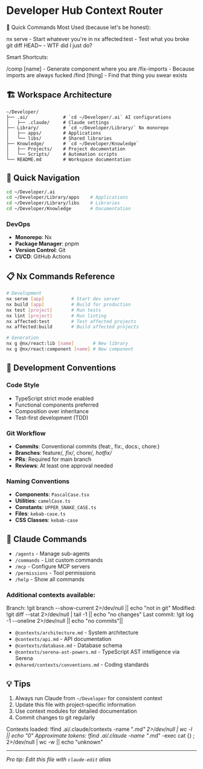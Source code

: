 # Developer Hub Context Router


🚀 Quick Commands
Most Used (because let's be honest):

nx serve - Start whatever you're in
nx affected:test - Test what you broke
git diff HEAD~ - WTF did I just do?

Smart Shortcuts:

/comp [name] - Generate component where you are
/fix-imports - Because imports are always fucked
/find [thing] - Find that thing you swear exists

## 🏗️ Workspace Architecture

```
~/Developer/
├── .ai/             # `cd ~/Developer/.ai` AI configurations
│   ├── .claude/     # Claude settings
├── Library/         # `cd ~/Developer/Library/` Nx monorepo
│   ├── apps/        # Applications
│   └── libs/        # Shared libraries
├── Knowledge/       # `cd ~/Developer/Knowledge`
│   ├── Projects/    # Project documentation
│   └── Scripts/     # Automation scripts
└── README.md        # Workspace documentation
```

## 🎯 Quick Navigation

```bash
cd ~/Developer/.ai
cd ~/Developer/Library/apps    # Applications
cd ~/Developer/Library/libs    # Libraries
cd ~/Developer/Knowledge       # Documentation
```

### DevOps
- **Monorepo**: Nx
- **Package Manager**: pnpm
- **Version Control**: Git
- **CI/CD**: GitHub Actions

## 📋 Nx Commands Reference

```bash
# Development
nx serve [app]          # Start dev server
nx build [app]          # Build for production
nx test [project]       # Run tests
nx lint [project]       # Run linting
nx affected:test        # Test affected projects
nx affected:build       # Build affected projects

# Generation
nx g @nx/react:lib [name]       # New library
nx g @nx/react:component [name] # New component
```

## 📝 Development Conventions

### Code Style
- TypeScript strict mode enabled
- Functional components preferred
- Composition over inheritance
- Test-first development (TDD)

### Git Workflow
- **Commits**: Conventional commits (feat:, fix:, docs:, chore:)
- **Branches**: feature/*, fix/*, chore/*, hotfix/*
- **PRs**: Required for main branch
- **Reviews**: At least one approval needed

### Naming Conventions
- **Components**: `PascalCase.tsx`
- **Utilities**: `camelCase.ts`
- **Constants**: `UPPER_SNAKE_CASE.ts`
- **Files**: `kebab-case.ts`
- **CSS Classes**: `kebab-case`

## 🔧 Claude Commands

- `/agents` - Manage sub-agents
- `/commands` - List custom commands
- `/mcp` - Configure MCP servers
- `/permissions` - Tool permissions
- `/help` - Show all commands

### Additional contexts available:

Branch: !git branch --show-current 2>/dev/null || echo "not in git"
Modified: !git diff --stat 2>/dev/null | tail -1 || echo "no changes"
Last commit: !git log -1 --oneline 2>/dev/null || echo "no commits"||

- `@contexts/architecture.md` - System architecture
- `@contexts/api.md` - API documentation
- `@contexts/database.md` - Database schema
- `@contexts/serena-ast-powers.md` - TypeScript AST intelligence via Serena
- `@shared/contexts/conventions.md` - Coding standards

## 💡 Tips

1. Always run Claude from `~/Developer` for consistent context
2. Update this file with project-specific information
3. Use context modules for detailed documentation
4. Commit changes to git regularly

Contexts loaded: !find .ai/.claude/contexts -name "*.md" 2>/dev/null | wc -l || echo "0"
Approximate tokens: !find .ai/.claude -name "*.md" -exec cat {} \; 2>/dev/null | wc -w || echo "unknown"

---

*Pro tip: Edit this file with `claude-edit` alias*
